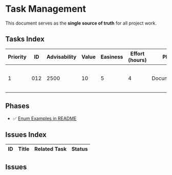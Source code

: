 # Task Management

This document serves as the **single source of truth** for all project work.

## Tasks Index

| Priority | ID  | Advisability | Value | Easiness | Effort (hours) | Phase | Status | Task | Description |
|----------|-----|--------------|-------|----------|----------------|-------|--------|------|-------------|
| 1 | 012 | 2500 | 10 | 5 | 4 | Documentation | ✅ (Completed) | [Enum Examples in README](completed/012_enum_examples_in_readme.md) | Add enum examples to README documentation |

## Phases

*   ✅ [Enum Examples in README](completed/012_enum_examples_in_readme.md)

## Issues Index

| ID | Title | Related Task | Status |
|----|-------|--------------|--------|

## Issues